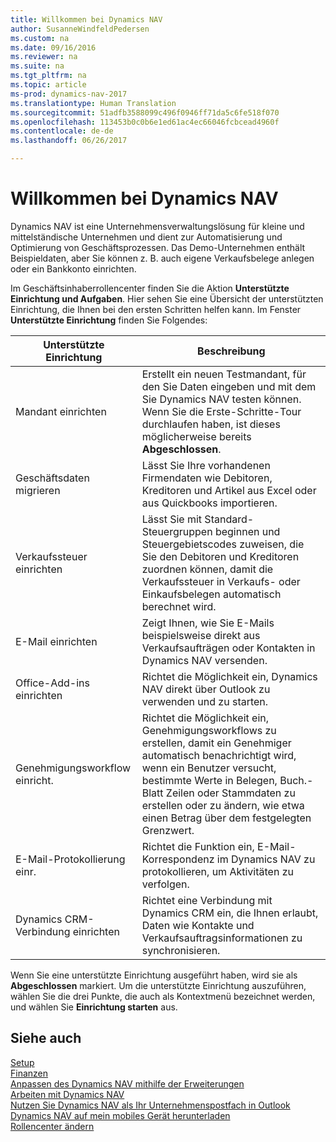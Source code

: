 ```yaml
---
title: Willkommen bei Dynamics NAV
author: SusanneWindfeldPedersen
ms.custom: na
ms.date: 09/16/2016
ms.reviewer: na
ms.suite: na
ms.tgt_pltfrm: na
ms.topic: article
ms-prod: dynamics-nav-2017
ms.translationtype: Human Translation
ms.sourcegitcommit: 51adfb3588099c496f0946ff71da5c6fe518f070
ms.openlocfilehash: 113453b0c0b6e1ed61ac4ec66046fcbcead4960f
ms.contentlocale: de-de
ms.lasthandoff: 06/26/2017

---
```


# <a name="welcome-to-dynamics-nav"></a>Willkommen bei Dynamics NAV

Dynamics NAV ist eine Unternehmensverwaltungslösung für kleine und mittelständische Unternehmen und dient zur Automatisierung und Optimierung von Geschäftsprozessen. Das Demo-Unternehmen enthält Beispieldaten, aber Sie können z. B. auch eigene Verkaufsbelege anlegen oder ein Bankkonto einrichten.  

Im Geschäftsinhaberrollencenter finden Sie die Aktion **Unterstützte Einrichtung und Aufgaben**. Hier sehen Sie eine Übersicht der unterstützten Einrichtung, die Ihnen bei den ersten Schritten helfen kann. Im Fenster **Unterstützte Einrichtung** finden Sie Folgendes:

|Unterstützte Einrichtung           |Beschreibung                                                                                      |
|-------------------------|-------------------------------------------------------------------------------------------------|
|Mandant einrichten           |Erstellt ein neuen Testmandant, für den Sie Daten eingeben und mit dem Sie Dynamics NAV testen können. Wenn Sie die Erste-Schritte-Tour durchlaufen haben, ist dieses möglicherweise bereits **Abgeschlossen**. |
|Geschäftsdaten migrieren    |Lässt Sie Ihre vorhandenen Firmendaten wie Debitoren, Kreditoren und Artikel aus Excel oder aus Quickbooks importieren.|
|Verkaufssteuer einrichten         |Lässt Sie mit Standard-Steuergruppen beginnen und Steuergebietscodes zuweisen, die Sie den Debitoren und Kreditoren zuordnen können, damit die Verkaufssteuer in Verkaufs- oder Einkaufsbelegen automatisch berechnet wird.|
|E-Mail einrichten             |Zeigt Ihnen, wie Sie E-Mails beispielsweise direkt aus Verkaufsaufträgen oder Kontakten in Dynamics NAV versenden.|
|Office-Add-ins einrichten    |Richtet die Möglichkeit ein, Dynamics NAV direkt über Outlook zu verwenden und zu starten.|
|Genehmigungsworkflow einricht.|Richtet die Möglichkeit ein, Genehmigungsworkflows zu erstellen, damit ein Genehmiger automatisch benachrichtigt wird, wenn ein Benutzer versucht, bestimmte Werte in Belegen, Buch.-Blatt Zeilen oder Stammdaten zu erstellen oder zu ändern, wie etwa einen Betrag über dem festgelegten Grenzwert.|
|E-Mail-Protokollierung einr.     |Richtet die Funktion ein, E-Mail-Korrespondenz im Dynamics NAV zu protokollieren, um Aktivitäten zu verfolgen.|
|Dynamics CRM-Verbindung einrichten|Richtet eine Verbindung mit Dynamics CRM ein, die Ihnen erlaubt, Daten wie Kontakte und Verkaufsauftragsinformationen zu synchronisieren.|

Wenn Sie eine unterstützte Einrichtung ausgeführt haben, wird sie als **Abgeschlossen** markiert. Um die unterstützte Einrichtung auszuführen, wählen Sie die drei Punkte, die auch als Kontextmenü bezeichnet werden, und wählen Sie **Einrichtung starten** aus.


## <a name="see-also"></a>Siehe auch
[Setup](setup.md)  
[Finanzen](finance-setup.md)  
[Anpassen des Dynamics NAV mithilfe der Erweiterungen](ui-extensions.md)  
[Arbeiten mit Dynamics NAV](ui-work-product.md)  
[Nutzen Sie Dynamics NAV als Ihr Unternehmenspostfach in Outlook](across-outlook.md)  
[Dynamics NAV auf mein mobiles Gerät herunterladen](install-mobile-app.md)  
[Rollencenter ändern](ui-change-role.md)  

